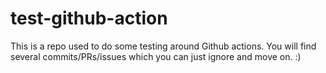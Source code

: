 # test-github-action

This is a repo used to do some testing around Github actions. You will find several commits/PRs/issues which you can just ignore and move on. :)
